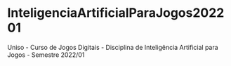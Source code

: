 # InteligenciaArtificialParaJogos202201
Uniso - Curso de Jogos Digitais - Disciplina de Inteligência Artificial para Jogos - Semestre 2022/01
